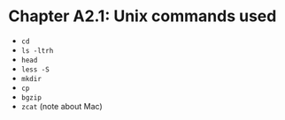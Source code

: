# Chapter A2.1: Unix commands used

* `cd`
* `ls -ltrh`
* `head`
* `less -S`
* `mkdir`
* `cp`
* `bgzip`
* `zcat` (note about Mac)